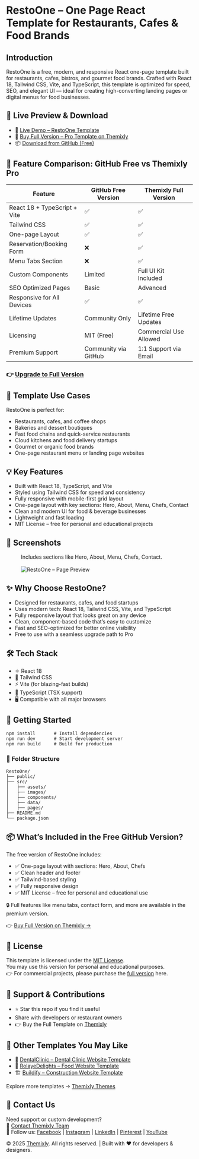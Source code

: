 <!DOCTYPE html>
<html lang="en">
<head>
  <meta charset="UTF-8" />
  <meta name="viewport" content="width=device-width, initial-scale=1.0"/>
  <meta name="description" content="Free one-page React restaurant template – Built with Tailwind CSS, Vite, and TypeScript." />
  <meta name="keywords" content="react restaurant website, one-page food template, tailwind CSS landing page, vite react starter, restaurant homepage react, modern cafe website template, SEO friendly food site, fast react template, free react UI kit, responsive react template" />
  <meta name="author" content="Themixly Web" />
  <link rel="canonical" href="https://themixly.com/themes/react-restaurant-cafe-one-page-template/" />
</head>
<body>
<h1>RestoOne – One Page React Template for Restaurants, Cafes & Food Brands</h1>

<h2>Introduction</h2>
<p>RestoOne is a free, modern, and responsive React one-page template built for restaurants, cafes, bistros, and gourmet food brands. Crafted with React 18, Tailwind CSS, Vite, and TypeScript, this template is optimized for speed, SEO, and elegant UI — ideal for creating high-converting landing pages or digital menus for food businesses.</p>

<h2>🔗 Live Preview & Download</h2>
<ul>
  <li>🚀 <a href="https://themixly.com/preview/754/react-restaurant-cafe-one-page-template/" target="_blank"> Live Demo – RestoOne Template</a></li>
  <li>🛒 <a href="https://themixly.com/themes/react-restaurant-cafe-one-page-template/" target="_blank"> Buy Full Version – Pro Template on Themixly</a></li>
  <li>📦 <a href="https://github.com/themixlyweb/react-restaurant-website-template" target="_blank"> Download from GitHub (Free)</a></li>
</ul>

<h2>🧩 Feature Comparison: GitHub Free vs Themixly Pro</h2>
<table>
  <thead>
    <tr><th>Feature</th><th>GitHub Free Version</th><th>Themixly Full Version</th></tr>
  </thead>
  <tbody>
    <tr><td>React 18 + TypeScript + Vite</td><td>✅</td><td>✅</td></tr>
    <tr><td>Tailwind CSS</td><td>✅</td><td>✅</td></tr>
    <tr><td>One-page Layout</td><td>✅</td><td>✅</td></tr>
    <tr><td>Reservation/Booking Form</td><td>❌</td><td>✅</td></tr>
    <tr><td>Menu Tabs Section</td><td>❌</td><td>✅</td></tr>
    <tr><td>Custom Components</td><td>Limited</td><td>Full UI Kit Included</td></tr>
    <tr><td>SEO Optimized Pages</td><td>Basic</td><td>Advanced</td></tr>
    <tr><td>Responsive for All Devices</td><td>✅</td><td>✅</td></tr>
    <tr><td>Lifetime Updates</td><td>Community Only</td><td>Lifetime Free Updates</td></tr>
    <tr><td>Licensing</td><td>MIT (Free)</td><td>Commercial Use Allowed</td></tr>
    <tr><td>Premium Support</td><td>Community via GitHub</td><td>1:1 Support via Email</td></tr>
  </tbody>
</table>

<h3>👉 <a href="https://themixly.com/themes/react-restaurant-cafe-one-page-template/" target="_blank"> Upgrade to Full Version</a></h3>

<h2>🧠 Template Use Cases</h2>
<p>RestoOne is perfect for:</p>
<ul>
  <li>Restaurants, cafes, and coffee shops</li>
  <li>Bakeries and dessert boutiques</li>
  <li>Fast food chains and quick-service restaurants</li>
  <li>Cloud kitchens and food delivery startups</li>
  <li>Gourmet or organic food brands</li>
  <li>One-page restaurant menu or landing page websites</li>
</ul>

<h2>💡 Key Features</h2>
<ul>
  <li>Built with React 18, TypeScript, and Vite</li>
  <li>Styled using Tailwind CSS for speed and consistency</li>
  <li>Fully responsive with mobile-first grid layout</li>
  <li>One-page layout with key sections: Hero, About, Menu, Chefs, Contact</li>
  <li>Clean and modern UI for food & beverage businesses</li>
  <li>Lightweight and fast loading</li>
  <li>MIT License – free for personal and educational projects</li>
</ul>

<h2>📸 Screenshots</h2>
<figure>
  <figcaption>Includes sections like Hero, About, Menu, Chefs, Contact.</figcaption><br/>
  <img src="https://themixly.com/wp-content/uploads/2025/06/RestoOne-Product-Detail-Image1-scaled.png" alt="RestoOne – Page Preview">
</figure>

<h2>✨ Why Choose RestoOne?</h2>
<ul>
  <li>Designed for restaurants, cafes, and food startups</li>
  <li>Uses modern tech: React 18, Tailwind CSS, Vite, and TypeScript</li>
  <li>Fully responsive layout that looks great on any device</li>
  <li>Clean, component-based code that’s easy to customize</li>
  <li>Fast and SEO-optimized for better online visibility</li>
  <li>Free to use with a seamless upgrade path to Pro</li>
</ul>

<h2>🛠️ Tech Stack</h2>
<ul>
  <li>⚛️ React 18</li>
  <li>🎨 Tailwind CSS</li>
  <li>⚡ Vite (for blazing-fast builds)</li>
  <li>🧠 TypeScript (TSX support)</li>
  <li>🖥️ Compatible with all major browsers</li>
</ul>

<h2>🚀 Getting Started</h2>
<pre><code>npm install       # Install dependencies
npm run dev       # Start development server
npm run build     # Build for production</code></pre>

<h3>📁 Folder Structure</h3>
<pre><code>RestoOne/
├── public/
├── src/
│   ├── assets/
│   ├── images/
│   ├── components/
│   ├── data/
│   ├── pages/
├── README.md
└── package.json</code></pre>

<h2>📦 What’s Included in the Free GitHub Version?</h2>
<p>The free version of RestoOne includes:</p>
<ul>
  <li>✅ One-page layout with sections: Hero, About, Chefs</li>
  <li>✅ Clean header and footer</li>
  <li>✅ Tailwind-based styling</li>
  <li>✅ Fully responsive design</li>
  <li>✅ MIT License – free for personal and educational use</li>
</ul>
<p>🔒 Full features like menu tabs, contact form, and more are available in the premium version.</p>
<p>👉 <a href="https://themixly.com/themes/react-restaurant-cafe-one-page-template/" target="_blank">Buy Full Version on Themixly →</a></p>

<h2>📝 License</h2>
<p>This template is licensed under the <a href="https://github.com/themixlyweb/react-restaurant-website-template/blob/main/LICENSE" target="_blank">MIT License</a>.<br>
You may use this version for personal and educational purposes.<br>
👉 For commercial projects, please purchase the <a href="https://themixly.com/themes/react-restaurant-cafe-one-page-template/" target="_blank">full version</a> here.</p>

<h2>📢 Support & Contributions</h2>
<ul>
  <li>⭐ Star this repo if you find it useful</li>
  <li>Share with developers or restaurant owners</li>
  <li>👉 Buy the Full Template on <a href="https://themixly.com/themes/react-restaurant-cafe-one-page-template/" target="_blank">Themixly</a></li>
</ul>

<h2>🔗 Other Templates You May Like</h2>
<ul>
  <li>🦷 <a href="https://themixly.com/themes/dental-clinic-react-nextjs-template/" target="_blank">DentalClinic – Dental Clinic Website Template</a></li>
  <li>🍰 <a href="https://themixly.com/themes/gourmet-food-react-one-page-template/" target="_blank">RolayeDelights – Food Website Template</a></li>
  <li>🏗️ <a href="https://themixly.com/themes/construction-company-react-nextjs-template/" target="_blank">Buildify – Construction Website Template</a></li>
</ul>

<p>Explore more templates → <a href="https://themixly.com/themes" target="_blank">Themixly Themes</a></p>

<h2>🧾 Contact Us</h2>
<p>
  Need support or custom development?<br>
  📩 <a href="https://themixly.com/contact-us/" target="_blank">Contact Themixly Team</a><br>
  🔗 Follow us:
  <a href="https://www.facebook.com/profile.php?id=61576748155161" target="_blank">Facebook</a> |
  <a href="https://www.instagram.com/themixly/" target="_blank">Instagram</a> |
  <a href="https://www.linkedin.com/showcase/themixly" target="_blank">LinkedIn</a> |
  <a href="https://www.pinterest.com/Themixly" target="_blank">Pinterest</a> |
  <a href="https://www.youtube.com/@Thmixly" target="_blank">YouTube</a>
</p>

<footer>
  © 2025 <a href="https://themixly.com/" target="_blank">Themixly</a>. All rights reserved. | Built with ❤️ for developers & designers.
</footer>

</body>
</html>
